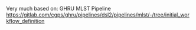 Very much based on:
GHRU MLST Pipeline
https://gitlab.com/cgps/ghru/pipelines/dsl2/pipelines/mlst/-/tree/initial_workflow_definition
